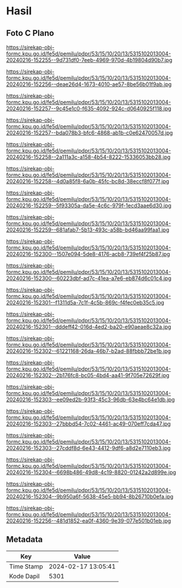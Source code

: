 # Hasil

## Foto C Plano

https://sirekap-obj-formc.kpu.go.id/fe5d/pemilu/pdpr/53/15/10/20/13/5315102013004-20240216-152255--9d731df0-7eeb-4969-970d-4b19804d90b7.jpg

https://sirekap-obj-formc.kpu.go.id/fe5d/pemilu/pdpr/53/15/10/20/13/5315102013004-20240216-152256--deae26d4-1673-4010-ae57-8be56b01f9ab.jpg

https://sirekap-obj-formc.kpu.go.id/fe5d/pemilu/pdpr/53/15/10/20/13/5315102013004-20240216-152257--9c45e1c0-f635-4092-924c-d0640925f118.jpg

https://sirekap-obj-formc.kpu.go.id/fe5d/pemilu/pdpr/53/15/10/20/13/5315102013004-20240216-152257--bda078b3-bfc6-4868-ab1b-c0e62470057d.jpg

https://sirekap-obj-formc.kpu.go.id/fe5d/pemilu/pdpr/53/15/10/20/13/5315102013004-20240216-152258--2a111a3c-a158-4b54-8222-15336053bb28.jpg

https://sirekap-obj-formc.kpu.go.id/fe5d/pemilu/pdpr/53/15/10/20/13/5315102013004-20240216-152258--4d0a85f8-6a0b-45fc-bc8d-38eccf8f077f.jpg

https://sirekap-obj-formc.kpu.go.id/fe5d/pemilu/pdpr/53/15/10/20/13/5315102013004-20240216-152259--5f93305a-da5e-4c6c-979f-1ecd3aae6d30.jpg

https://sirekap-obj-formc.kpu.go.id/fe5d/pemilu/pdpr/53/15/10/20/13/5315102013004-20240216-152259--681afab7-5b13-493c-a58b-bd46aa99faa1.jpg

https://sirekap-obj-formc.kpu.go.id/fe5d/pemilu/pdpr/53/15/10/20/13/5315102013004-20240216-152300--1507e094-5de8-4176-acb8-739ef4f25b87.jpg

https://sirekap-obj-formc.kpu.go.id/fe5d/pemilu/pdpr/53/15/10/20/13/5315102013004-20240216-152300--60223dbf-ad7c-41ea-a7e6-eb874d6c01c4.jpg

https://sirekap-obj-formc.kpu.go.id/fe5d/pemilu/pdpr/53/15/10/20/13/5315102013004-20240216-152301--f1311d5a-7c1f-4c5b-869c-f4fec0eb35c5.jpg

https://sirekap-obj-formc.kpu.go.id/fe5d/pemilu/pdpr/53/15/10/20/13/5315102013004-20240216-152301--dddeff42-016d-4ed2-ba20-e90aeae8c32a.jpg

https://sirekap-obj-formc.kpu.go.id/fe5d/pemilu/pdpr/53/15/10/20/13/5315102013004-20240216-152302--61221168-26da-46b7-b2ad-88fbbb72be1b.jpg

https://sirekap-obj-formc.kpu.go.id/fe5d/pemilu/pdpr/53/15/10/20/13/5315102013004-20240216-152302--2b176fc8-bc05-4bd4-aa41-9f705e72629f.jpg

https://sirekap-obj-formc.kpu.go.id/fe5d/pemilu/pdpr/53/15/10/20/13/5315102013004-20240216-152303--ee09ed2b-93f3-45c3-96db-63e4bc64e1db.jpg

https://sirekap-obj-formc.kpu.go.id/fe5d/pemilu/pdpr/53/15/10/20/13/5315102013004-20240216-152303--27bbbd54-7c02-4461-ac49-070eff7cda47.jpg

https://sirekap-obj-formc.kpu.go.id/fe5d/pemilu/pdpr/53/15/10/20/13/5315102013004-20240216-152303--27cddf8d-6e43-4412-9df6-a8d2e7110eb3.jpg

https://sirekap-obj-formc.kpu.go.id/fe5d/pemilu/pdpr/53/15/10/20/13/5315102013004-20240216-152304--6698b486-49d8-4c19-8820-01242a2d899e.jpg

https://sirekap-obj-formc.kpu.go.id/fe5d/pemilu/pdpr/53/15/10/20/13/5315102013004-20240216-152304--9b950a6f-5638-45e5-bb94-8b26710b0efa.jpg

https://sirekap-obj-formc.kpu.go.id/fe5d/pemilu/pdpr/53/15/10/20/13/5315102013004-20240216-152256--481d1852-ea0f-4360-9e39-077e501b01eb.jpg


## Metadata

| Key        | Value               |
| ---------- | ------------------- |
| Time Stamp | 2024-02-17 13:05:41 |
| Kode Dapil | 5301                |



